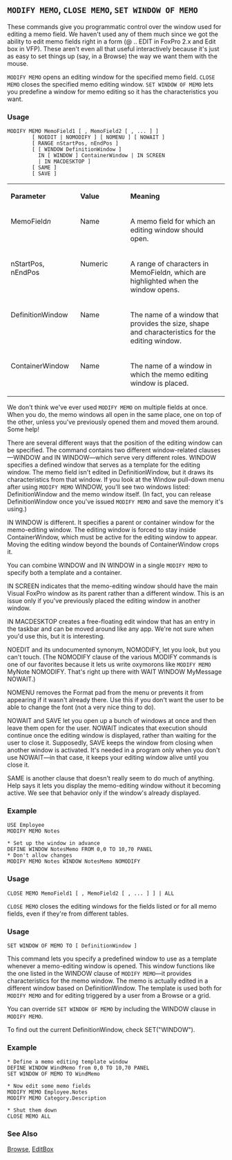 ## `MODIFY MEMO`, `CLOSE MEMO`, `SET WINDOW OF MEMO`

These commands give you programmatic control over the window used for editing a memo field. We haven't used any of them much since we got the ability to edit memo fields right in a form (@ .. EDIT in FoxPro 2.x and Edit box in VFP). These aren't even all that useful interactively because it's just as easy to set things up (say, in a Browse) the way we want them with the mouse.

`MODIFY MEMO` opens an editing window for the specified memo field. `CLOSE MEMO` closes the specified memo editing window. `SET WINDOW OF MEMO` lets you predefine a window for memo editing so it has the characteristics you want.

### Usage

```foxpro
MODIFY MEMO MemoField1 [ , MemoField2 [ , ... ] ]
        [ NOEDIT | NOMODIFY ] [ NOMENU ] [ NOWAIT ]
        [ RANGE nStartPos, nEndPos ]
        [ [ WINDOW DefinitionWindow ]
          IN [ WINDOW ] ContainerWindow | IN SCREEN
          | IN MACDESKTOP ]
        [ SAME ]
        [ SAVE ]
```
<table>
<tr>
  <td width="32%" valign="top">
  <p><b>Parameter</b></p>
  </td>
  <td width="23%" valign="top">
  <p><b>Value</b></p>
  </td>
  <td width="45%" valign="top">
  <p><b>Meaning</b></p>
  </td>
 </tr>
<tr>
  <td width="32%" valign="top">
  <p>MemoField<i>n</i></p>
  </td>
  <td width="23%" valign="top">
  <p>Name</p>
  </td>
  <td width="45%" valign="top">
  <p>A memo field for which an editing window should open.</p>
  </td>
 </tr>
<tr>
  <td width="32%" valign="top">
  <p>nStartPos, nEndPos</p>
  </td>
  <td width="23%" valign="top">
  <p>Numeric</p>
  </td>
  <td width="45%" valign="top">
  <p>A range of characters in MemoField<i>n</i>, which are highlighted when the window opens.</p>
  </td>
 </tr>
<tr>
  <td width="32%" valign="top">
  <p>DefinitionWindow</p>
  </td>
  <td width="23%" valign="top">
  <p>Name</p>
  </td>
  <td width="45%" valign="top">
  <p>The name of a window that provides the size, shape and characteristics for the editing window.</p>
  </td>
 </tr>
<tr>
  <td width="32%" valign="top">
  <p>ContainerWindow</p>
  </td>
  <td width="23%" valign="top">
  <p>Name</p>
  </td>
  <td width="45%" valign="top">
  <p>The name of a window in which the memo editing window is placed.</p>
  </td>
 </tr>
</table>

We don't think we've ever used `MODIFY MEMO` on multiple fields at once. When you do, the memo windows all open in the same place, one on top of the other, unless you've previously opened them and moved them around. Some help!

There are several different ways that the position of the editing window can be specified. The command contains two different window-related clauses&mdash;WINDOW and IN WINDOW&mdash;which serve very different roles. WINDOW specifies a defined window that serves as a template for the editing window. The memo field isn't edited in DefinitionWindow, but it draws its characteristics from that window. If you look at the Window pull-down menu after using `MODIFY MEMO` WINDOW, you'll see two windows listed: DefinitionWindow and the memo window itself. (In fact, you can release DefinitionWindow once you've issued `MODIFY MEMO` and save the memory it's using.)

IN WINDOW is different. It specifies a parent or container window for the memo-editing window. The editing window is forced to stay inside ContainerWindow, which must be active for the editing window to appear. Moving the editing window beyond the bounds of ContainerWindow crops it.

You can combine WINDOW and IN WINDOW in a single `MODIFY MEMO` to specify both a template and a container. 

IN SCREEN indicates that the memo-editing window should have the main Visual FoxPro window as its parent rather than a different window. This is an issue only if you've previously placed the editing window in another window.

IN MACDESKTOP creates a free-floating edit window that has an entry in the taskbar and can be moved around like any app. We're not sure when you'd use this, but it is interesting.

NOEDIT and its undocumented synonym, NOMODIFY, let you look, but you can't touch. (The NOMODIFY clause of the various MODIFY commands is one of our favorites because it lets us write oxymorons like `MODIFY MEMO` MyNote NOMODIFY. That's right up there with WAIT WINDOW MyMessage NOWAIT.)

NOMENU removes the Format pad from the menu or prevents it from appearing if it wasn't already there. Use this if you don't want the user to be able to change the font (not a very nice thing to do).

NOWAIT and SAVE let you open up a bunch of windows at once and then leave them open for the user. NOWAIT indicates that execution should continue once the editing window is displayed, rather than waiting for the user to close it. Supposedly, SAVE keeps the window from closing when another window is activated. It's needed in a program only when you don't use NOWAIT&mdash;in that case, it keeps your editing window alive until you close it.

SAME is another clause that doesn't really seem to do much of anything. Help says it lets you display the memo-editing window without it becoming active. We see that behavior only if the window's already displayed.

### Example

```foxpro
USE Employee
MODIFY MEMO Notes

* Set up the window in advance
DEFINE WINDOW NotesMemo FROM 0,0 TO 10,70 PANEL
* Don't allow changes
MODIFY MEMO Notes WINDOW NotesMemo NOMODIFY
```
### Usage

```foxpro
CLOSE MEMO MemoField1 [ , MemoField2 [ , ... ] ] | ALL
```

`CLOSE MEMO` closes the editing windows for the fields listed or for all memo fields, even if they're from different tables.

### Usage

```foxpro
SET WINDOW OF MEMO TO [ DefinitionWindow ]
```

This command lets you specify a predefined window to use as a template whenever a memo-editing window is opened. This window functions like the one listed in the WINDOW clause of `MODIFY MEMO`&mdash;it provides characteristics for the memo window. The memo is actually edited in a different window based on DefinitionWindow. The template is used both for `MODIFY MEMO` and for editing triggered by a user from a Browse or a grid.

You can override `SET WINDOW OF MEMO` by including the WINDOW clause in `MODIFY MEMO`.

To find out the current DefinitionWindow, check SET("WINDOW").

### Example

```foxpro
* Define a memo editing template window
DEFINE WINDOW WindMemo from 0,0 TO 10,70 PANEL
SET WINDOW OF MEMO TO WindMemo

* Now edit some memo fields
MODIFY MEMO Employee.Notes
MODIFY MEMO Category.Description

* Shut them down
CLOSE MEMO ALL
```
### See Also

[Browse](s4g062.md), [EditBox](s4g498.md)